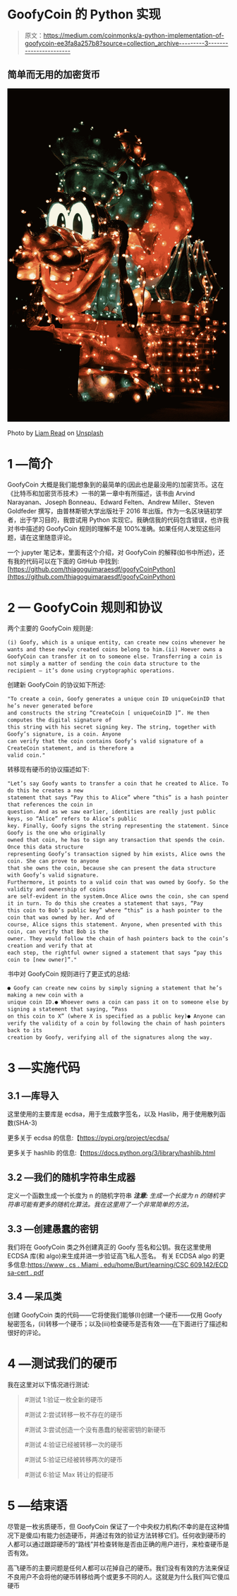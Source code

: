# GoofyCoin 的 Python 实现

> 原文：<https://medium.com/coinmonks/a-python-implementation-of-goofycoin-ee3fa8a257b8?source=collection_archive---------3----------------------->

## 简单而无用的加密货币

![](img/785ef14f4b405ea00d134de3ea26746c.png)

Photo by [Liam Read](https://unsplash.com/@lightsonfire?utm_source=medium&utm_medium=referral) on [Unsplash](https://unsplash.com?utm_source=medium&utm_medium=referral)

# 1 —简介

GoofyCoin 大概是我们能想象到的最简单的(因此也是最没用的)加密货币。这在《比特币和加密货币技术》一书的第一章中有所描述，该书由 Arvind Narayanan、Joseph Bonneau、Edward Felten、Andrew Miller、Steven Goldfeder 撰写，由普林斯顿大学出版社于 2016 年出版。作为一名区块链初学者，出于学习目的，我尝试用 Python 实现它。我确信我的代码包含错误，也许我对书中描述的 GoofyCoin 规则的理解不是 100%准确。如果任何人发现这些问题，请在这里随意评论。

一个 jupyter 笔记本，里面有这个介绍，对 GoofyCoin 的解释(如书中所述)，还有我的代码可以在下面的 GitHub 中找到:[https://github.com/thiagoguimaraesdf/goofyCoinPython](https://github.com/thiagoguimaraesdf/goofyCoinPython)

# 2 — GoofyCoin 规则和协议

两个主要的 GoofyCoin 规则是:

```
(i) Goofy, which is a unique entity, can create new coins whenever he wants and these newly created coins belong to him.(ii) Hoever owns a GoofyCoin can transfer it on to someone else. Transferring a coin is not simply a matter of sending the coin data structure to the recipient — it’s done using cryptographic operations.
```

创建新 GoofyCoin 的协议如下所述:

```
"To create a coin, Goofy generates a unique coin ID uniqueCoinID that he’s never generated before
and constructs the string “CreateCoin [ uniqueCoinID ]”. He then computes the digital signature of
this string with his secret signing key. The string, together with Goofy’s signature, is a coin. Anyone
can verify that the coin contains Goofy’s valid signature of a CreateCoin statement, and is therefore a
valid coin."
```

转移现有硬币的协议描述如下:

```
"Let’s say Goofy wants to transfer a coin that he created to Alice. To do this he creates a new
statement that says “Pay this to Alice” where “this” is a hash pointer that references the coin in
question. And as we saw earlier, identities are really just public keys, so “Alice” refers to Alice’s public
key. Finally, Goofy signs the string representing the statement. Since Goofy is the one who originally
owned that coin, he has to sign any transaction that spends the coin. Once this data structure
representing Goofy’s transaction signed by him exists, Alice owns the coin. She can prove to anyone
that she owns the coin, because she can present the data structure with Goofy’s valid signature.
Furthermore, it points to a valid coin that was owned by Goofy. So the validity and ownership of coins
are self‐evident in the system.Once Alice owns the coin, she can spend it in turn. To do this she creates a statement that says, “Pay
this coin to Bob’s public key” where “this” is a hash pointer to the coin that was owned by her. And of
course, Alice signs this statement. Anyone, when presented with this coin, can verify that Bob is the
owner. They would follow the chain of hash pointers back to the coin’s creation and verify that at
each step, the rightful owner signed a statement that says “pay this coin to [new owner]”."
```

书中对 GoofyCoin 规则进行了更正式的总结:

```
● Goofy can create new coins by simply signing a statement that he’s making a new coin with a
unique coin ID.● Whoever owns a coin can pass it on to someone else by signing a statement that saying, “Pass
on this coin to X” (where X is specified as a public key)● Anyone can verify the validity of a coin by following the chain of hash pointers back to its
creation by Goofy, verifying all of the signatures along the way.
```

# 3 —实施代码

## 3.1 —库导入

这里使用的主要库是 ecdsa，用于生成数字签名，以及 Haslib，用于使用散列函数(SHA-3)

更多关于 ecdsa 的信息:【https://pypi.org/project/ecdsa/ 

更多关于 hashlib 的信息:【https://docs.python.org/3/library/hashlib.html 

## 3.2 —我们的随机字符串生成器

定义一个函数生成一个长度为 n 的随机字符串
***注意:*** *生成一个长度为 n 的随机字符串可能有更多的随机化算法。我在这里用了一个非常简单的方法。*

## 3.3 —创建愚蠢的密钥

我们将在 GoofyCoin 类之外创建真正的 Goofy 签名和公钥。我在这里使用 ECDSA 库(和 algo)来生成并进一步验证高飞私人签名。
有关 ECDSA algo 的更多信息:[https://www . cs . Miami . edu/home/Burt/learning/CSC 609.142/ECD sa-cert . pdf](https://www.cs.miami.edu/home/burt/learning/Csc609.142/ecdsa-cert.pdf)

## 3.4 —呆瓜类

创建 GoofyCoin 类的代码——它将使我们能够(I)创建一个硬币——仅用 Goofy 秘密签名，(ii)转移一个硬币；以及(iii)检查硬币是否有效——在下面进行了描述和很好的评论。

# 4 —测试我们的硬币

我在这里对以下情况进行测试:

> #测试 1:验证一枚全新的硬币
> 
> #测试 2:尝试转移一枚不存在的硬币
> 
> #测试 3:尝试创造一个没有愚蠢的秘密密钥的新硬币
> 
> #测试 4:验证已经被转移一次的硬币
> 
> #测试 5:验证已经被转移两次的硬币
> 
> #测试 6:验证 Max 转让的假硬币

# 5 —结束语

尽管是一枚劣质硬币，但 GoofyCoin 保证了一个中央权力机构(不幸的是在这种情况下是傻瓜)有能力创造硬币，并通过有效的验证方法转移它们。任何收到硬币的人都可以通过跟踪硬币的“路线”并检查转账是否由正确的用户进行，来检查硬币是否有效。

高飞硬币的主要问题是任何人都可以花掉自己的硬币。我们没有有效的方法来保证不良用户不会将他的硬币转移给两个或更多不同的人。这就是为什么我们叫它傻瓜硬币